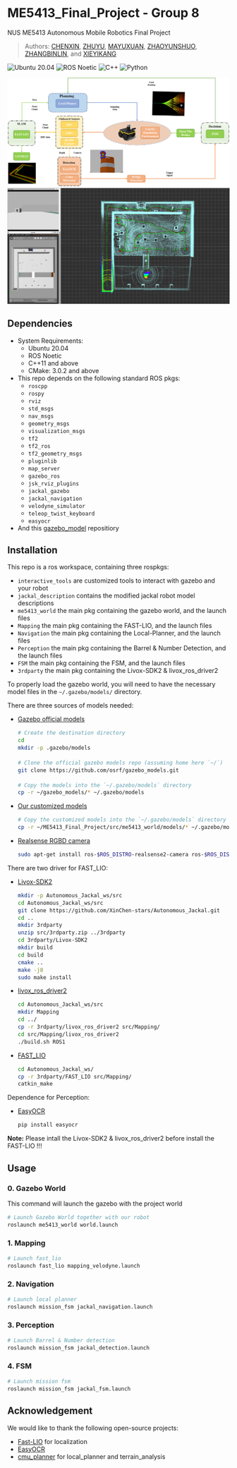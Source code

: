 # ME5413_Final_Project - Group 8

NUS ME5413 Autonomous Mobile Robotics Final Project
> Authors: [CHENXIN](https://github.com/XinChen-stars), [ZHUYU](https://github.com/SkyPiggy8), [MAYUXUAN](https://github.com/XuaaanQWQ), [ZHAOYUNSHUO](https://github.com/Zhaoyer), [ZHANGBINLIN](https://github.com/zblamy), and [XIEYIKANG](https://github.com/YikangXie)

![Ubuntu 20.04](https://img.shields.io/badge/OS-Ubuntu_20.04-informational?style=flat&logo=ubuntu&logoColor=white&color=2bbc8a)
![ROS Noetic](https://img.shields.io/badge/Tools-ROS_Noetic-informational?style=flat&logo=ROS&logoColor=white&color=2bbc8a)
![C++](https://img.shields.io/badge/Code-C++-informational?style=flat&logo=c%2B%2B&logoColor=white&color=2bbc8a)
![Python](https://img.shields.io/badge/Code-Python-informational?style=flat&logo=Python&logoColor=white&color=2bbc8a)


![overalll](./media/overalll.png)
![Autonoumous_jackal](./media/Autonoumous_jackal.png)

## Dependencies

* System Requirements:
  * Ubuntu 20.04
  * ROS Noetic
  * C++11 and above
  * CMake: 3.0.2 and above
* This repo depends on the following standard ROS pkgs:
  * `roscpp`
  * `rospy`
  * `rviz`
  * `std_msgs`
  * `nav_msgs`
  * `geometry_msgs`
  * `visualization_msgs`
  * `tf2`
  * `tf2_ros`
  * `tf2_geometry_msgs`
  * `pluginlib`
  * `map_server`
  * `gazebo_ros`
  * `jsk_rviz_plugins`
  * `jackal_gazebo`
  * `jackal_navigation`
  * `velodyne_simulator`
  * `teleop_twist_keyboard`
  * `easyocr`
* And this [gazebo_model](https://github.com/osrf/gazebo_models) repositiory

## Installation

This repo is a ros workspace, containing three rospkgs:

* `interactive_tools` are customized tools to interact with gazebo and your robot
* `jackal_description` contains the modified jackal robot model descriptions
* `me5413_world` the main pkg containing the gazebo world, and the launch files
* `Mapping` the main pkg containing the FAST-LIO, and the launch files
* `Navigation` the main pkg containing the Local-Planner, and the launch files
* `Perception` the main pkg containing the Barrel & Number Detection, and the launch files
* `FSM` the main pkg containing the FSM, and the launch files
* `3rdparty` the main pkg containing the Livox-SDK2 & livox_ros_driver2

To properly load the gazebo world, you will need to have the necessary model files in the `~/.gazebo/models/` directory.

There are three sources of models needed:

* [Gazebo official models](https://github.com/osrf/gazebo_models)
  
  ```bash
  # Create the destination directory
  cd
  mkdir -p .gazebo/models

  # Clone the official gazebo models repo (assuming home here `~/`)
  git clone https://github.com/osrf/gazebo_models.git

  # Copy the models into the `~/.gazebo/models` directory
  cp -r ~/gazebo_models/* ~/.gazebo/models
  ```

* [Our customized models](https://github.com/NUS-Advanced-Robotics-Centre/ME5413_Final_Project/tree/main/src/me5413_world/models)

  ```bash
  # Copy the customized models into the `~/.gazebo/models` directory
  cp -r ~/ME5413_Final_Project/src/me5413_world/models/* ~/.gazebo/models
  ```

* [Realsense RGBD camera]()

  ```bash
  sudo apt-get install ros-$ROS_DISTRO-realsense2-camera ros-$ROS_DISTRO-realsense2-description ros-$ROS_DISTRO-gazebo-plugins
  ```

There are two driver for FAST_LIO:

* [Livox-SDK2](https://github.com/Livox-SDK/Livox-SDK2)

  ```bash
  mkdir -p Autonomous_Jackal_ws/src
  cd Autonomous_Jackal_ws/src
  git clone https://github.com/XinChen-stars/Autonomous_Jackal.git
  cd ..
  mkdir 3rdparty
  unzip src/3rdparty.zip ../3rdparty
  cd 3rdparty/Livox-SDK2
  mkdir build
  cd build
  cmake ..
  make -j8
  sudo make install
  ```

* [livox_ros_driver2](https://github.com/Livox-SDK/livox_ros_driver2)

  ```bash
  cd Autonomous_Jackal_ws/src
  mkdir Mapping
  cd ../
  cp -r 3rdparty/livox_ros_driver2 src/Mapping/
  cd src/Mapping/livox_ros_driver2
  ./build.sh ROS1
  ```

* [FAST_LIO](https://github.com/hku-mars/FAST_LIO)

  ```bash
  cd Autonomous_Jackal_ws/
  cp -r 3rdparty/FAST_LIO src/Mapping/
  catkin_make
  ```

Dependence for Perception:

* [EasyOCR](https://github.com/JaidedAI/EasyOCR)
  ```bash
  pip install easyocr
  ```


**Note:** Please intall the Livox-SDK2 & livox_ros_driver2 before install the FAST-LIO !!!

## Usage

### 0. Gazebo World

This command will launch the gazebo with the project world

```bash
# Launch Gazebo World together with our robot
roslaunch me5413_world world.launch
```

### 1. Mapping

```bash
# Launch fast_lio 
roslaunch fast_lio mapping_velodyne.launch
```

### 2. Navigation

```bash
# Launch local planner
roslaunch mission_fsm jackal_navigation.launch
```

### 3. Perception

```bash
# Launch Barrel & Number detection
roslaunch mission_fsm jackal_detection.launch
```

### 4. FSM
```bash
# Launch mission fsm
roslaunch mission_fsm jackal_fsm.launch
```
## Acknowledgement
We would like to thank the following open-source projects:

- [Fast-LIO](https://github.com/hku-mars/FAST_LIO) for localization
- [EasyOCR](https://github.com/JaidedAI/EasyOCR)
- [cmu_planner](https://github.com/jizhang-cmu/ground_based_autonomy_basic) for local_planner and terrain_analysis